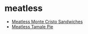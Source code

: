 # meatless

 * [Meatless Monte Cristo Sandwiches](index/m/meatless-monte-cristo-sandwiches-100953.json)
 * [Meatless Tamale Pie](index/m/meatless-tamale-pie-5882.json)
